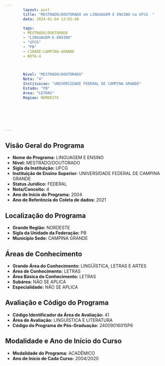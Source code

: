 ```yaml
---
        layout: post
        title: "MESTRADO/DOUTORADO em LINGUAGEM E ENSINO na UFCG  "
        date: 2024-01-04 13:01:48
     
        tags:
        - MESTRADO/DOUTORADO
        - "LINGUAGEM-E-ENSINO"
        - "UFCG"
        - "PB"
        - CIDADE:CAMPINA-GRANDE
        - NOTA:4
        
       

        Nivel: "MESTRADO/DOUTORADO"
        Nota: "4"
        Instituicao: "UNIVERSIDADE FEDERAL DE CAMPINA GRANDE"
        Estado: "PB"
        Area: "LETRAS"
        Regiao: NORDESTE
        
        
        
        
        
        
---
```

## Visão Geral do Programa
- **Nome do Programa:** LINGUAGEM E ENSINO
- **Nível:** MESTRADO/DOUTORADO
- **Sigla da Instituição:** UFCG
- **Instituição de Ensino Superior:** UNIVERSIDADE FEDERAL DE CAMPINA GRANDE
- **Status Jurídico:** FEDERAL
- **Nota/Conceito:** 4
- **Ano de Início do Programa:** 2004
- **Ano de Referência do Coleta de dados:** 2021

## Localização do Programa
- **Grande Região:** NORDESTE
- **Sigla da Unidade da Federação:** PB
- **Município Sede:** CAMPINA GRANDE

## Áreas de Conhecimento
- **Grande Área do Conhecimento:** LINGÜÍSTICA, LETRAS E ARTES
- **Área de Conhecimento:** LETRAS
- **Área Básica do Conhecimento:** LETRAS
- **Subárea:** NÃO SE APLICA
- **Especialidade:** NÃO SE APLICA

## Avaliação e Código do Programa
- **Código Identificador da Área de Avaliação:** 41
- **Área de Avaliação:** LINGUÍSTICA E LITERATURA
- **Código do Programa de Pós-Graduação:** 24009016015P6


## Modalidade e Ano de Início do Curso
- **Modalidade do Programa:** ACADÊMICO
- **Ano de Início de Cada Curso:** 2004/2020
